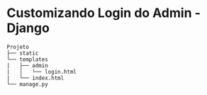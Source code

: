 # Customizando Login do Admin - Django


```
Projeto
├── static
└── templates
|   ├── admin
|   │   └── login.html
|   └── index.html
└── manage.py
```

